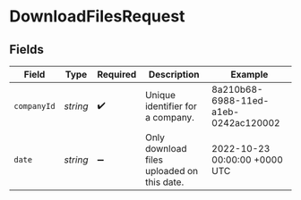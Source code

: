 # DownloadFilesRequest


## Fields

| Field                                      | Type                                       | Required                                   | Description                                | Example                                    |
| ------------------------------------------ | ------------------------------------------ | ------------------------------------------ | ------------------------------------------ | ------------------------------------------ |
| `companyId`                                | *string*                                   | :heavy_check_mark:                         | Unique identifier for a company.           | 8a210b68-6988-11ed-a1eb-0242ac120002       |
| `date`                                     | *string*                                   | :heavy_minus_sign:                         | Only download files uploaded on this date. | 2022-10-23 00:00:00 +0000 UTC              |